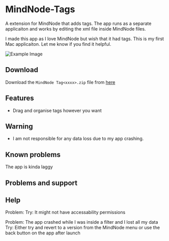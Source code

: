 # MindNode-Tags
A extension for MindNode that adds tags. The app runs as a separate applicaiton and works by editing the xml file inside MindNode files.

I made this app as I love MindNode but wish that it had tags. This is my first Mac applicaiton. Let me know if you find it helpful.

![Example Image](https://github.com/jonpdw/MindNode-Tags/raw/master/MindNode%20Tag%20Extension%20Simple%20Image.png)

## Download
Download the `MindNode Tag<xxxx>.zip` file from [here](https://github.com/jonpdw/MindNode-Tags/releases/latest/)

## Features
* Drag and organise tags however you want

## Warning
* I am not responsible for any data loss due to my app crashing. 



## Known problems
The app is kinda laggy 

## Problems and support

## Help

Problem: 
Try: It might not have accessability permissions

Problem: The app crashed while I was inside a filter and I lost all my data
Try: Either try and revert to a version from the MindNode menu or use the back button on the app after launch

